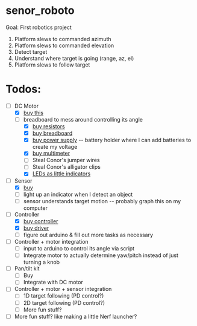 # senor_roboto
Goal: First robotics project
1. Platform slews to commanded azimuth
2. Platform slews to commanded elevation
3. Detect target
4. Understand where target is going (range, az, el)
5. Platform slews to follow target

# Todos:  
- [ ] DC Motor 
  - [x] [buy this](https://www.amazon.com/gp/product/B09N6NXP4H?smid=A19FRW2DHVT2CC&psc=1)
  - [ ] breadboard to mess around controlling its angle
    - [x] [buy resistors](https://www.amazon.com/gp/product/B074WMHLQ4?smid=AX8SR0V05IQ2E&psc=1)
    - [x] [buy breadboard](https://www.amazon.com/gp/product/B074WMHLQ4?smid=AX8SR0V05IQ2E&psc=1)
    - [x] [buy power supply](https://www.amazon.com/gp/product/B0819SM7CT?smid=A1QLGMVB669WW&psc=1) -- battery holder where I can add batteries to create my voltage
    - [x] [buy multimeter](https://www.amazon.com/gp/product/B01ISAMUA6?smid=A2NOFZGOKNP3PJ&psc=1)
    - [ ] Steal Conor's jumper wires
    - [ ] Steal Conor's alligator clips
    - [x] [LEDs as little indicators](https://www.amazon.com/gp/product/B074WMHLQ4?smid=AX8SR0V05IQ2E&psc=1)
- [ ] Sensor
  - [x] [buy](https://www.amazon.com/gp/product/B09M97318D?smid=A33HV3N1GS7LPU&psc=1)
  - [ ] light up an indicator when I detect an object 
  - [ ] sensor understands target motion -- probably graph this on my computer
- [ ] Controller
  - [x] [buy controller](https://www.amazon.com/gp/product/B074WMHLQ4?smid=AX8SR0V05IQ2E&psc=1)
  - [x] [buy driver](https://www.amazon.com/gp/product/B0CBLTFDZ3?smid=A36XZ2DOHZAGBS&psc=1)
  - [ ] figure out arduino & fill out more tasks as necessary
- [ ] Controller + motor integration
  - [ ] input to arduino to control its angle via script
  - [ ] Integrate motor to actually determine yaw/pitch instead of just turning a knob
- [ ] Pan/tilt kit
  - [ ] Buy
  - [ ] Integrate with DC motor
- [ ] Controller + motor + sensor integration
  - [ ] 1D target following (PD control?)
  - [ ] 2D target following (PD control?)
  - [ ] More fun stuff?
- [ ] More fun stuff? like making a little Nerf launcher?
